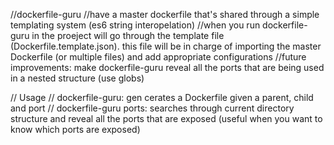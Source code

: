 //dockerfile-guru
//have a master dockerfile that's shared through a simple templating system (es6 string interopelation)
//when you run dockerfile-guru in the proeject will go through the template file (Dockerfile.template.json). this file will be in charge of importing the master Dockerfile (or multiple files) and add appropriate configurations
//future improvements: make dockerfile-guru reveal all the ports that are being used in a nested structure (use globs)

// Usage
// dockerfile-guru: gen cerates a Dockerfile given a parent, child and port
// dockerfile-guru ports: searches through current directory structure and reveal all the ports that are exposed (useful when you want to know which ports are exposed)


